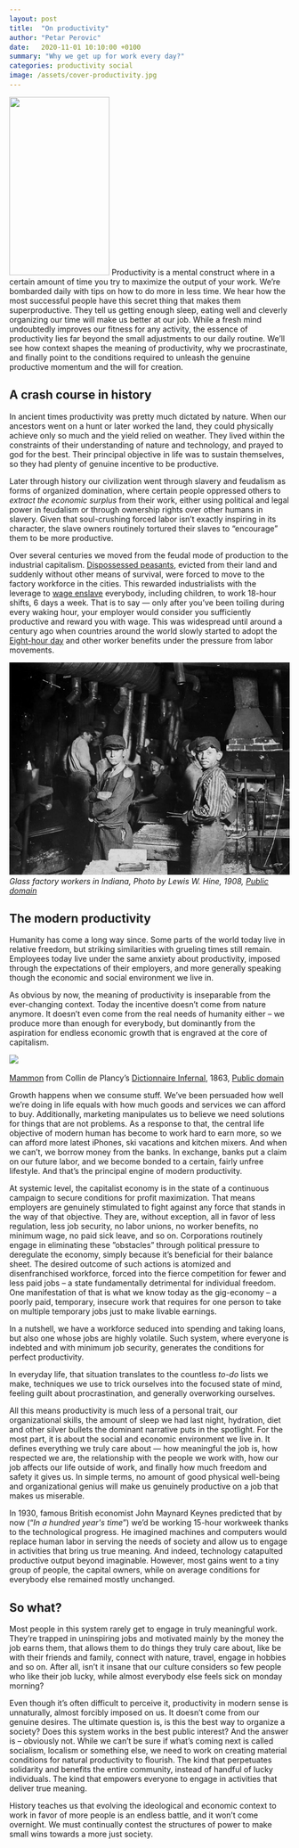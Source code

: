 ```yaml
---
layout: post
title:  "On productivity"
author: "Petar Perovic"
date:   2020-11-01 10:10:00 +0100
summary: "Why we get up for work every day?"
categories: productivity social
image: /assets/cover-productivity.jpg
---
```


<img class="fr ml3 nr5" width="180" height="320" src="{% link /assets/productivity-box_man.jpg %}">
Productivity is a mental construct where in a certain amount of time you try to maximize the output of your work. We’re bombarded daily with tips on how to do more in less time. We hear how the most successful people have this secret thing that makes them superproductive. They tell us getting enough sleep, eating well and cleverly organizing our time will make us better at our job. While a fresh mind undoubtedly improves our fitness for any activity, the essence of productivity lies far beyond the small adjustments to our daily routine. We’ll see how context shapes the meaning of productivity, why we procrastinate, and finally point to the conditions required to unleash the genuine productive momentum and the will for creation.

## A crash course in history

In ancient times productivity was pretty much dictated by nature. When our ancestors went on a hunt or later worked the land, they could physically achieve only so much and the yield relied on weather. They lived within the constraints of their understanding of nature and technology, and prayed to god for the best. Their principal objective in life was to sustain themselves, so they had plenty of genuine incentive to be productive.

Later through history our civilization went through slavery and feudalism as forms of organized domination, where certain people oppressed others to _extract the economic surplus_ from their work, either using political and legal power in feudalism or through ownership rights over other humans in slavery. Given that soul-crushing forced labor isn’t exactly inspiring in its character, the slave owners routinely tortured their slaves to “encourage” them to be more productive.

Over several centuries we moved from the feudal mode of production to the industrial capitalism. [Dispossessed peasants](https://www.thelandmagazine.org.uk/articles/short-history-enclosure-britain), evicted from their land and suddenly without other means of survival, were forced to move to the factory workforce in the cities. This rewarded industrialists with the leverage to [wage enslave](https://en.wikipedia.org/wiki/Wage_slavery) everybody, including children, to work 18-hour shifts, 6 days a week. That is to say — only after you’ve been toiling during every waking hour, your employer would consider you sufficiently productive and reward you with wage. This was widespread until around a century ago when countries around the world slowly started to adopt the [Eight-hour day](https://en.wikipedia.org/wiki/Eight-hour_day) and other worker benefits under the pressure from labor movements.

![Children glass factory workers](/assets/productivity-Lewis_Hine_Glass_works_1908.jpg)
*Glass factory workers in Indiana, Photo by Lewis W. Hine, 1908, [Public domain](https://commons.wikimedia.org/wiki/File:Lewis_Hine,_Glass_works,_midnight,_Indiana,_1908.jpg)*

## The modern productivity

Humanity has come a long way since. Some parts of the world today live in relative freedom, but striking similarities with grueling times still remain. Employees today live under the same anxiety about productivity, imposed through the expectations of their employers, and more generally speaking though the economic and social environment we live in.

As obvious by now, the meaning of productivity is inseparable from the ever-changing context. Today the incentive doesn’t come from nature anymore. It doesn’t even come from the real needs of humanity either – we produce more than enough for everybody, but dominantly from the aspiration for endless economic growth that is engraved at the core of capitalism.

<div class="fr ml4 nr5 w-50">
  <img src="{% link /assets/productivity-mammon.jpg %}">
  <p class="f6 i tc"><a href="https://en.wikipedia.org/wiki/Mammon">Mammon</a> from Collin de Plancy’s <a href="https://en.wikipedia.org/wiki/Dictionnaire_Infernal">Dictionnaire Infernal</a>, 1863, <a href="https://commons.wikimedia.org/wiki/File:Ill_dict_infernal_p0455_mammon.jpg">Public domain</a></p>
</div> Growth happens when we consume stuff. We’ve been persuaded how well we’re doing in life equals with how much goods and services we can afford to buy. Additionally, marketing manipulates us to believe we need solutions for things that are not problems. As a response to that, the central life objective of modern human has become to work hard to earn more, so we can afford more latest iPhones, ski vacations and kitchen mixers. And when we can’t, we borrow money from the banks. In exchange, banks put a claim on our future labor, and we become bonded to a certain, fairly unfree lifestyle. And that’s the principal engine of modern productivity.

At systemic level, the capitalist economy is in the state of a continuous campaign to secure conditions for profit maximization. That means employers are genuinely stimulated to fight against any force that stands in the way of that objective. They are, without exception, all in favor of less regulation, less job security, no labor unions, no worker benefits, no minimum wage, no paid sick leave, and so on. Corporations routinely engage in eliminating these ”obstacles” through political pressure to deregulate the economy, simply because it’s beneficial for their balance sheet. The desired outcome of such actions is atomized and disenfranchised workforce, forced into the fierce competition for fewer and less paid jobs – a state fundamentally detrimental for individual freedom. One manifestation of that is what we know today as the gig-economy – a poorly paid, temporary, insecure work that requires for one person to take on multiple temporary jobs just to make livable earnings.

In a nutshell, we have a workforce seduced into spending and taking loans, but also one whose jobs are highly volatile. Such system, where everyone is indebted and with minimum job security, generates the conditions for perfect productivity.

In everyday life, that situation translates to the countless _to-do_ lists we make, techniques we use to trick ourselves into the focused state of mind, feeling guilt about procrastination, and generally overworking ourselves.

<p class="highlight">
All this means productivity is much less of a personal trait, our organizational skills, the amount of sleep we had last night, hydration, diet and other silver bullets the dominant narrative puts in the spotlight. For the most part, it is about the social and economic environment we live in. It defines everything we truly care about — how meaningful the job is, how respected we are, the relationship with the people we work with, how our job affects our life outside of work, and finally how much freedom and safety it gives us. In simple terms, no amount of good physical well-being and organizational genius will make us genuinely productive on a job that makes us miserable.
</p>

In 1930, famous British economist John Maynard Keynes predicted that by now (“_In a hundred year's time_”) we’d be working 15-hour workweek thanks to the technological progress. He imagined machines and computers would replace human labor in serving the needs of society and allow us to engage in activities that bring us true meaning. And indeed, technology catapulted productive output beyond imaginable. However, most gains went to a tiny group of people, the capital owners, while on average conditions for everybody else remained mostly unchanged.

## So what?

Most people in this system rarely get to engage in truly meaningful work. They’re trapped in uninspiring jobs and motivated mainly by the money the job earns them, that allows them to do things they truly care about, like be with their friends and family, connect with nature, travel, engage in hobbies and so on. After all, isn’t it insane that our culture considers so few people who like their job lucky, while almost everybody else feels sick on monday morning?

Even though it’s often difficult to perceive it, productivity in modern sense is unnaturally, almost forcibly imposed on us. It doesn’t come from our genuine desires. The ultimate question is, is this the best way to organize a society? Does this system works in the best public interest? And the answer is – obviously not. While we can’t be sure if what’s coming next is called socialism, localism or something else, we need to work on creating material conditions for natural productivity to flourish. The kind that perpetuates solidarity and benefits the entire community, instead of handful of lucky individuals. The kind that empowers everyone to engage in activities that deliver true meaning.

History teaches us that evolving the ideological and economic context to work in favor of more people is an endless battle, and it won’t come overnight. We must continually contest the structures of power to make small wins towards a more just society.
